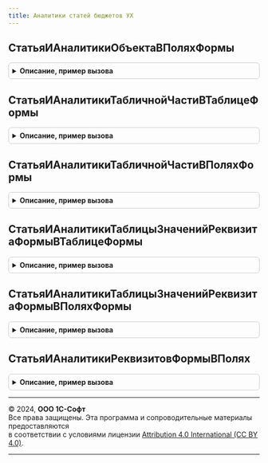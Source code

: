 ```yaml
---
title: Аналитики статей бюджетов УХ
---
```



## СтатьяИАналитикиОбъектаВПоляхФормы
<details style="margin: 1em 0; padding: 0.5em; border: 1px solid #ccc; border-radius: 6px;">

<summary style="font-weight: bold; cursor: pointer;">Описание, пример вызова</summary>

```bsl

// Статья и Аналитика из шапки объекта отображаются в элементах ПолеФормы.
Процедура СтатьяИАналитикиОбъектаВПоляхФормы(МассивОписанийСтатей, ИмяРеквизитаСтатья, ИмяЭлементаСтатья, ШаблонИмениРеквизитаАналитика, ШаблонИмениЭлементаАналитика, РазмещениеНаФорме) Экспорт
```

Пример вызова
```bsl
АналитикиСтатейБюджетовУХ.СтатьяИАналитикиОбъектаВПоляхФормы(МассивОписанийСтатей, ИмяРеквизитаСтатья, ИмяЭлементаСтатья, ШаблонИмениРеквизитаАналитика, ШаблонИмениЭлементаАналитика, РазмещениеНаФорме) 
```
</details>

## СтатьяИАналитикиТабличнойЧастиВТаблицеФормы
<details style="margin: 1em 0; padding: 0.5em; border: 1px solid #ccc; border-radius: 6px;">

<summary style="font-weight: bold; cursor: pointer;">Описание, пример вызова</summary>

```bsl

// Статья и Аналитика из табличной части отображаются в ТаблицеФормы
Процедура СтатьяИАналитикиТабличнойЧастиВТаблицеФормы(МассивОписанийСтатей, ИмяТЧ, ИмяПолеФормы, ИмяРеквизитаСтатья, ИмяЭлементаСтатья, ШаблонИмениРеквизитаАналитика, ШаблонИмениЭлементаАналитика, РазмещениеНаФорме) Экспорт
```

Пример вызова
```bsl
АналитикиСтатейБюджетовУХ.СтатьяИАналитикиТабличнойЧастиВТаблицеФормы(МассивОписанийСтатей, ИмяТЧ, ИмяПолеФормы, ИмяРеквизитаСтатья, ИмяЭлементаСтатья, ШаблонИмениРеквизитаАналитика, ШаблонИмениЭлементаАналитика, РазмещениеНаФорме) 
```
</details>

## СтатьяИАналитикиТабличнойЧастиВПоляхФормы
<details style="margin: 1em 0; padding: 0.5em; border: 1px solid #ccc; border-radius: 6px;">

<summary style="font-weight: bold; cursor: pointer;">Описание, пример вызова</summary>

```bsl

// Статья и Аналитика из 0-й строки табличной части отображаются в элементах ПолеФормы.
Процедура СтатьяИАналитикиТабличнойЧастиВПоляхФормы(МассивОписанийСтатей, ИмяТЧ, ИмяПолеФормы, ИмяРеквизитаСтатья, ИмяЭлементаСтатья, ШаблонИмениРеквизитаАналитика, ШаблонИмениЭлементаАналитика, РазмещениеНаФорме) Экспорт
```

Пример вызова
```bsl
АналитикиСтатейБюджетовУХ.СтатьяИАналитикиТабличнойЧастиВПоляхФормы(МассивОписанийСтатей, ИмяТЧ, ИмяПолеФормы, ИмяРеквизитаСтатья, ИмяЭлементаСтатья, ШаблонИмениРеквизитаАналитика, ШаблонИмениЭлементаАналитика, РазмещениеНаФорме) 
```
</details>

## СтатьяИАналитикиТаблицыЗначенийРеквизитаФормыВТаблицеФормы
<details style="margin: 1em 0; padding: 0.5em; border: 1px solid #ccc; border-radius: 6px;">

<summary style="font-weight: bold; cursor: pointer;">Описание, пример вызова</summary>

```bsl

// Статья и Аналитика из таблицы значений реквизита формы отображаются ТаблицеФормы.
Процедура СтатьяИАналитикиТаблицыЗначенийРеквизитаФормыВТаблицеФормы(МассивОписанийСтатей, ИмяТЧ, ИмяПолеФормы, ИмяРеквизитаСтатья, ИмяЭлементаСтатья, ШаблонИмениРеквизитаАналитика, ШаблонИмениЭлементаАналитика, РазмещениеНаФорме) Экспорт
```

Пример вызова
```bsl
АналитикиСтатейБюджетовУХ.СтатьяИАналитикиТаблицыЗначенийРеквизитаФормыВТаблицеФормы(МассивОписанийСтатей, ИмяТЧ, ИмяПолеФормы, ИмяРеквизитаСтатья, ИмяЭлементаСтатья, ШаблонИмениРеквизитаАналитика, ШаблонИмениЭлементаАналитика, РазмещениеНаФорме) 
```
</details>

## СтатьяИАналитикиТаблицыЗначенийРеквизитаФормыВПоляхФормы
<details style="margin: 1em 0; padding: 0.5em; border: 1px solid #ccc; border-radius: 6px;">

<summary style="font-weight: bold; cursor: pointer;">Описание, пример вызова</summary>

```bsl

// Статья и Аналитика из строки 0 таблицы значений реквизита формы отображаются в элементах ПолеФормы.
Процедура СтатьяИАналитикиТаблицыЗначенийРеквизитаФормыВПоляхФормы(МассивОписанийСтатей, ИмяТЧ, ИмяПолеФормы, ИмяРеквизитаСтатья, ИмяЭлементаСтатья, ШаблонИмениРеквизитаАналитика, ШаблонИмениЭлементаАналитика, РазмещениеНаФорме) Экспорт
```

Пример вызова
```bsl
АналитикиСтатейБюджетовУХ.СтатьяИАналитикиТаблицыЗначенийРеквизитаФормыВПоляхФормы(МассивОписанийСтатей, ИмяТЧ, ИмяПолеФормы, ИмяРеквизитаСтатья, ИмяЭлементаСтатья, ШаблонИмениРеквизитаАналитика, ШаблонИмениЭлементаАналитика, РазмещениеНаФорме) 
```
</details>

## СтатьяИАналитикиРеквизитовФормыВПолях
<details style="margin: 1em 0; padding: 0.5em; border: 1px solid #ccc; border-radius: 6px;">

<summary style="font-weight: bold; cursor: pointer;">Описание, пример вызова</summary>

```bsl

// Статья и Аналитика из реквизитов формы отображаются в элементах ПолеФормы.
Процедура СтатьяИАналитикиРеквизитовФормыВПолях(МассивОписанийСтатей, ИмяРеквизитаСтатья, ИмяЭлементаСтатья, ШаблонИмениРеквизитаАналитика, ШаблонИмениЭлементаАналитика, РазмещениеНаФорме) Экспорт
```

Пример вызова
```bsl
АналитикиСтатейБюджетовУХ.СтатьяИАналитикиРеквизитовФормыВПолях(МассивОписанийСтатей, ИмяРеквизитаСтатья, ИмяЭлементаСтатья, ШаблонИмениРеквизитаАналитика, ШаблонИмениЭлементаАналитика, РазмещениеНаФорме) 
```
</details>

---

© 2024, **ООО 1С-Софт**  
Все права защищены. Эта программа и сопроводительные материалы предоставляются  
в соответствии с условиями лицензии [Attribution 4.0 International (CC BY 4.0)](https://creativecommons.org/licenses/by/4.0/legalcode).

---
